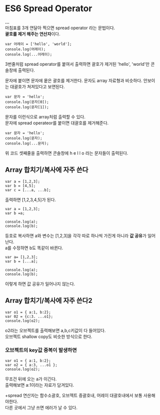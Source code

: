 # ES6 Spread Operator

**...**  
마침표를 3개 연달아 찍으면 spread operator 라는 문법이다.  
**괄호를 제거 해주는 연산자**이다.  

```
var 어레이 = ['hello', 'world'];
console.log(어레이);
console.log(...어레이);
```
3번줄처럼 spread operator를 붙여서 출력하면 괄호가 제거된 'hello', 'world'만 콘솔창에 출력된다.  


문자에 붙이면 문자에 뭍은 괄호를 제거한다.
문자도 array 자료형과 비슷하다. 안보이는 대괄호가 쳐져있다고 보면된다.  

```
var 문자 = 'hello';
console.log(문자[0]);
console.log(문자[1]);
```
문자를 이런식으로 array처럼 출력할 수 있다.  
문자에 spread operateor를 붙이면 대괄호를 제거해준다.  

```
var 문자 = 'hello';
console.log(문자);
console.log(...문자);
```
위 코드 셋째줄을 출력하면 콘솔창에 h e l l o 라는 문자들이 출력된다.

## Array 합치기/복사에 자주 쓴다
```
var a = [1,2,3];
var b = [4,5];
var c = [...a, ...b];
```
출력하면 [1,2,3,4,5]가 된다.  

```
var a = [1,2,3];
var b =a;

console.log(a);
console.log(b);
```
등호로 복사하면 a와 변수는 [1,2,3]을 각각 따로 하나씩 가진게 아니라 **값 공유**가 일어난다.  
a를 수정하면 b도 똑같이 바뀐다.  

```
var a= [1,2,3];
var b = [...a];

console.log(a);
console.log(b);
```
이렇게 하면 값 공유가 일어나지 않는다.  

## Array 합치기/복사에 자주 쓴다2

```
var o1 = { a:1, b:2};
var 02 = {c:3. ...o1};
console.log(o2);
```
o2라는 오브젝트를 출력해보면 a,b,c키값이 다 들어있다.  
오브젝트 shallow copy도 비슷한 방식으로 한다.  

### 오브젝트의 key값 중복이 발생하면
```
var o1 = { a:1, b:2};
var o2 = { a:3, ...o1 };
console.log(o2);
```
무조건 뒤에 오는 a가 이긴다.  
출력해보면 a:1이라는 자료가 담겨있다.
 
+spread 연산자는 함수소괄호, 오브젝트 중괄호내, 어레이 대괄호내에서 보통 사용해야한다.  
다른 곳에서 그냥 쓰면 에러가 날 수 있다.

